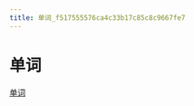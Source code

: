 ```yaml
---
title: 单词_f517555576ca4c33b17c85c8c9667fe7
---
```


# 单词

[单词](%E5%8D%95%E8%AF%8D%20f517555576ca4c33b17c85c8c9667fe7/%E5%8D%95%E8%AF%8D%20ec0d0f1a5b504e1bb23d75a48f0e5fdf.csv)